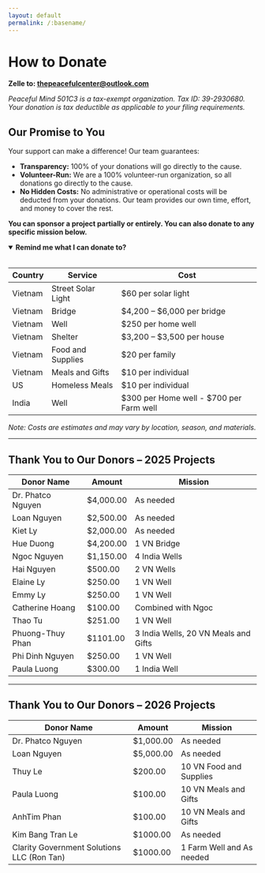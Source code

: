 ```yaml
---
layout: default
permalink: /:basename/
---
```


# How to Donate

**Zelle to: <u>thepeacefulcenter@outlook.com</u>**

_Peaceful Mind 501C3 is a tax-exempt organization. Tax ID: 39-2930680. Your donation is tax deductible as applicable to your filing requirements._

<section id="one">
  <h2>Our Promise to You</h2>
  <p>Your support can make a difference! Our team guarantees:</p>
  <ul>
    <li><strong>Transparency:</strong> 100% of your donations will go directly to the cause.</li>
    <li><strong>Volunteer-Run:</strong> We are a 100% volunteer-run organization, so all donations go directly to the cause.</li>
    <li><strong>No Hidden Costs:</strong> No administrative or operational costs will be deducted from your donations. Our team provides our own time, effort, and money to cover the rest.</li>
  </ul>
  <p><strong>You can sponsor a project partially or entirely. You can also donate to any specific mission below.</strong></p>
</section>

<details open>
  <summary><strong>Remind me what I can donate to?</strong></summary>

  <br/>

  <table>
    <thead>
      <tr>
        <th>Country</th>
        <th>Service</th>
        <th>Cost</th>
      </tr>
    </thead>
    <tbody>
      <tr>
        <td>Vietnam</td>
        <td>Street Solar Light</td>
        <td>$60 per solar light</td>
      </tr>
      <tr>
        <td>Vietnam</td>
        <td>Bridge</td>
        <td>$4,200 – $6,000 per bridge</td>
      </tr>
      <tr>
        <td>Vietnam</td>
        <td>Well</td>
        <td>$250 per home well</td>
      </tr>
      <tr>
        <td>Vietnam</td>
        <td>Shelter</td>
        <td>$3,200 – $3,500 per house</td>
      </tr>
      <tr>
        <td>Vietnam</td>
        <td>Food and Supplies</td>
        <td>$20 per family</td>
      </tr>
      <tr>
        <td>Vietnam</td>
        <td>Meals and Gifts</td>
        <td>$10 per individual</td>
      </tr>
      <tr>
        <td>US</td>
        <td>Homeless Meals</td>
        <td>$10 per individual</td>
      </tr>
      <tr>
        <td>India</td>
        <td>Well</td>
        <td>$300 per Home well - $700 per Farm well</td>
      </tr>
    </tbody>
  </table>
  <em>Note: Costs are estimates and may vary by location, season, and materials.</em>
</details>


---

## Thank You to Our Donors – 2025 Projects

| Donor Name        | Amount    | Mission                              |
|-------------------|-----------|--------------------------------------|
| Dr. Phatco Nguyen | $4,000.00 | As needed                            |
| Loan Nguyen       | $2,500.00 | As needed                            |  
| Kiet Ly           | $2,000.00 | As needed                            |  
| Hue Duong         | $4,200.00 | 1 VN Bridge                          |   
| Ngoc Nguyen       | $1,150.00 | 4 India Wells                        |
| Hai Nguyen        | $500.00   | 2 VN Wells                           |
| Elaine Ly         | $250.00   | 1 VN Well                            |
| Emmy Ly           | $250.00   | 1 VN Well                            | 
| Catherine Hoang   | $100.00   | Combined with Ngoc                   |  
| Thao Tu           | $251.00   | 1 VN Well                            | 
| Phuong-Thuy Phan  | $1101.00  | 3 India Wells, 20 VN Meals and Gifts |
| Phi Dinh Nguyen   | $250.00   | 1 VN Well                            |
| Paula Luong       | $300.00   | 1 India Well                         |

---

## Thank You to Our Donors – 2026 Projects

| Donor Name                                 | Amount    | Mission                   |
|--------------------------------------------|-----------|---------------------------|
| Dr. Phatco Nguyen                          | $1,000.00 | As needed                 |
| Loan Nguyen                                | $5,000.00 | As needed                 |
| Thuy Le                                    | $200.00   | 10 VN Food and Supplies   |
| Paula Luong                                | $100.00   | 10 VN Meals and Gifts     |
| AnhTim Phan                                | $100.00   | 10 VN Meals and Gifts     |
| Kim Bang Tran Le                           | $1000.00  | As needed                 |
| Clarity Government Solutions LLC (Ron Tan) | $1000.00  | 1 Farm Well and As needed |

